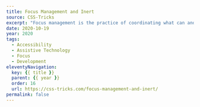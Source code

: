 ```yaml
---
title: Focus Management and Inert
source: CSS-Tricks
excerpt: "Focus management is the practice of coordinating what can and cannot receive focus events. It is one of the trickier things to do in front-end development, but it is important for making websites and web apps accessible"
date: 2020-10-19
year: 2020
tags:
  - Accessibility
  - Assistive Technology
  - Focus
  - Development
eleventyNavigation:
  key: {{ title }}
  parent: {{ year }}
  order: 16
  url: https://css-tricks.com/focus-management-and-inert/
permalink: false
---
```

